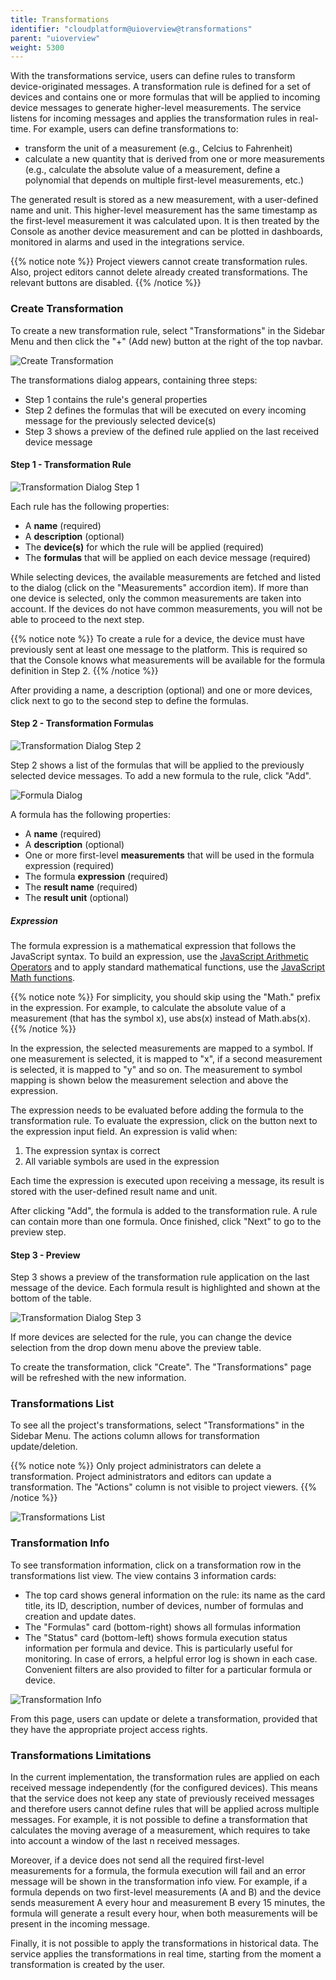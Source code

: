 ```yaml
---
title: Transformations
identifier: "cloudplatform@uioverview@transformations"
parent: "uioverview"
weight: 5300
---
```


With the transformations service, users can define rules to transform device-originated messages. A transformation rule is defined for a set of devices and contains one or more formulas that will be applied to incoming device messages to generate higher-level measurements. The service listens for incoming messages and applies the transformation rules in real-time. For example, users can define transformations to:

- transform the unit of a measurement (e.g., Celcius to Fahrenheit)
- calculate a new quantity that is derived from one or more measurements (e.g., calculate the absolute value of a measurement, define a polynomial that depends on multiple first-level measurements, etc.)

The generated result is stored as a new measurement, with a user-defined name and unit. This higher-level measurement has the same timestamp as the first-level measurement it was calculated upon. It is then treated by the Console as another device measurement and can be plotted in dashboards, monitored in alarms and used in the integrations service.

{{% notice note %}}
Project viewers cannot create transformation rules. Also, project editors cannot delete already created transformations. The relevant buttons are disabled.
{{% /notice %}}

### Create Transformation

To create a new transformation rule, select "Transformations" in the Sidebar Menu and then click the "+" (Add new) button at the right of the top navbar.

![Create Transformation](/images/transformations/create_transformation.png)

The transformations dialog appears, containing three steps:

- Step 1 contains the rule's general properties
- Step 2 defines the formulas that will be executed on every incoming message for the previously selected device(s)
- Step 3 shows a preview of the defined rule applied on the last received device message

#### Step 1 - Transformation Rule

![Transformation Dialog Step 1](/images/transformations/transformation_dialog_step_1.png?width=30pc)

Each rule has the following properties:

- A **name** (required)
- A **description** (optional)
- The **device(s)** for which the rule will be applied (required)
- The **formulas** that will be applied on each device message (required)

While selecting devices, the available measurements are fetched and listed to the dialog (click on the "Measurements" accordion item). If more than one device is selected, only the common measurements are taken into account. If the devices do not have common measurements, you will not be able to proceed to the next step.

{{% notice note %}}
To create a rule for a device, the device must have previously sent at least one message to the platform. This is required so that the Console knows what measurements will be available for the formula definition in Step 2.
{{% /notice %}}

After providing a name, a description (optional) and one or more devices, click next to go to the second step to define the formulas.

#### Step 2 - Transformation Formulas

![Transformation Dialog Step 2](/images/transformations/transformation_dialog_step_2.png?width=30pc)

Step 2 shows a list of the formulas that will be applied to the previously selected device messages. To add a new formula to the rule, click "Add".

![Formula Dialog](/images/transformations/formula_dialog.png?width=30pc)

A formula has the following properties:

- A **name** (required)
- A **description** (optional)
- One or more first-level **measurements** that will be used in the formula expression (required)
- The formula **expression** (required)
- The **result name** (required)
- The **result unit** (optional)

##### Expression

The formula expression is a mathematical expression that follows the JavaScript syntax. To build an expression, use the [JavaScript Arithmetic Operators](https://developer.mozilla.org/en-US/docs/Web/JavaScript/Guide/Expressions_and_operators#arithmetic_operators) and to apply standard mathematical functions, use the [JavaScript Math functions](https://developer.mozilla.org/en-US/docs/Web/JavaScript/Reference/Global_Objects/Math).

{{% notice note %}}
For simplicity, you should skip using the "Math." prefix in the expression. For example, to calculate the absolute value of a measurement (that has the symbol x), use abs(x) instead of Math.abs(x).
{{% /notice %}}

In the expression, the selected measurements are mapped to a symbol. If one measurement is selected, it is mapped to "x", if a second measurement is selected, it is mapped to "y" and so on. The measurement to symbol mapping is shown below the measurement selection and above the expression.

The expression needs to be evaluated before adding the formula to the transformation rule. To evaluate the expression, click on the button next to the expression input field. An expression is valid when:

1. The expression syntax is correct
2. All variable symbols are used in the expression

Each time the expression is executed upon receiving a message, its result is stored with the user-defined result name and unit.

After clicking "Add", the formula is added to the transformation rule. A rule can contain more than one formula. Once finished, click "Next" to go to the preview step.

#### Step 3 - Preview

Step 3 shows a preview of the transformation rule application on the last message of the device. Each formula result is highlighted and shown at the bottom of the table.

![Transformation Dialog Step 3](/images/transformations/transformation_dialog_step_3.png?width=30pc)

If more devices are selected for the rule, you can change the device selection from the drop down menu above the preview table.

To create the transformation, click "Create". The "Transformations" page will be refreshed with the new information.

### Transformations List

To see all the project's transformations, select "Transformations" in the Sidebar Menu. The actions column allows for transformation update/deletion.

{{% notice note %}}
Only project administrators can delete a transformation. Project administrators and editors can update a transformation. The "Actions" column is not visible to project viewers.
{{% /notice %}}

![Transformations List](/images/transformations/transformations_list.png)

### Transformation Info

To see transformation information, click on a transformation row in the transformations list view. The view contains 3 information cards:

- The top card shows general information on the rule: its name as the card title, its ID, description, number of devices, number of formulas and creation and update dates.
- The "Formulas" card (bottom-right) shows all formulas information
- The "Status" card (bottom-left) shows formula execution status information per formula and device. This is particularly useful for monitoring. In case of errors, a helpful error log is shown in each case. Convenient filters are also provided to filter for a particular formula or device.

![Transformation Info](/images/transformations/transformation_info.png)

From this page, users can update or delete a transformation, provided that they have the appropriate project access rights.

### Transformations Limitations

In the current implementation, the transformation rules are applied on each received message independently (for the configured devices). This means that the service does not keep any state of previously received messages and therefore users cannot define rules that will be applied across multiple messages. For example, it is not possible to define a transformation that calculates the moving average of a measurement, which requires to take into account a window of the last n received messages.

Moreover, if a device does not send all the required first-level measurements for a formula, the formula execution will fail and an error message will be shown in the transformation info view. For example, if a formula depends on two first-level measurements (A and B) and the device sends measurement A every hour and measurement B every 15 minutes, the formula will generate a result every hour, when both measurements will be present in the incoming message.

Finally, it is not possible to apply the transformations in historical data. The service applies the transformations in real time, starting from the moment a transformation is created by the user.
